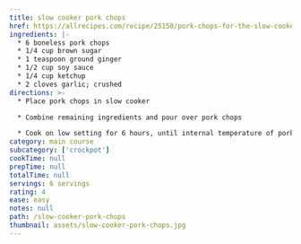```yaml
---
title: slow cooker pork chops
href: https://allrecipes.com/recipe/25150/pork-chops-for-the-slow-cooker/?internalsource=staff%20pick&referringid=1202&referringcontenttype=recipe%20hub
ingredients: |-
  * 6 boneless pork chops
  * 1/4 cup brown sugar
  * 1 teaspoon ground ginger
  * 1/2 cup soy sauce
  * 1/4 cup ketchup
  * 2 cloves garlic; crushed
directions: >-
  * Place pork chops in slow cooker

  * Combine remaining ingredients and pour over pork chops

  * Cook on low setting for 6 hours, until internal temperature of pork has reached 145 degrees f (63 degrees c)
category: main course
subcategory: ['crockpot']
cookTime: null
prepTime: null
totalTime: null
servings: 6 servings
rating: 4
ease: easy
notes: null
path: /slow-cooker-pork-chops
thumbnail: assets/slow-cooker-pork-chops.jpg
---
```

